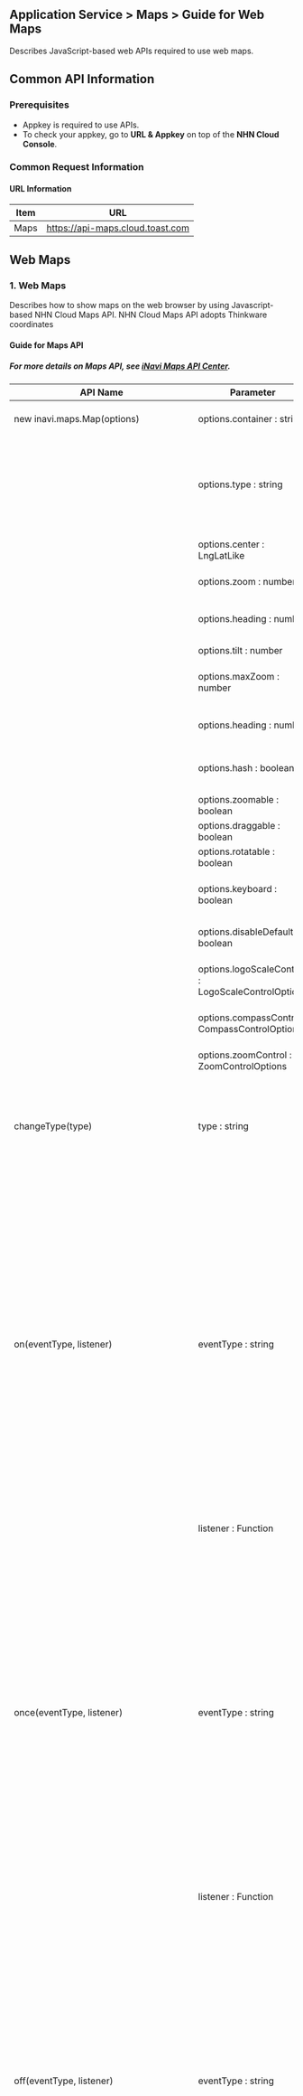 ## Application Service > Maps > Guide for Web Maps 

Describes JavaScript-based web APIs required to use web maps. 


## Common API Information 

### Prerequisites 
- Appkey is required to use APIs. 
- To check your appkey, go to **URL & Appkey** on top of the **NHN Cloud Console**. 

### Common Request Information

#### URL Information 

| Item | URL                              |
| ---- | -------------------------------- |
| Maps | https://api-maps.cloud.toast.com |


## Web Maps

### 1. Web Maps

Describes how to show maps on the web browser by using Javascript-based NHN Cloud Maps API. 
NHN Cloud Maps API adopts Thinkware coordinates


#### Guide for Maps API
##### For more details on Maps API, see <a href="http://imapsapi.inavi.com/" target="_blank" rel="nofollow">iNavi Maps API Center</a>. <p>


| API Name                                | Parameter                        | Returns                                  | Description                            |
| ---------------------------------------- | -------------------------------- | ---------------------------------------- | ---------------------------------------- |
| new inavi.maps.Map(options)  | options.container : string                 | inavi.maps. map object | ID of DOM element to mark maps |
|                                          | options.type : string             |                                          | Map type <br> 'NORMAL': General maps,<br> 'SATTELITE': Aerial maps<br>default: 'NORMAL' |
|                                          | options.center : LngLatLike       |                                          | Central coordinates on the map |
|                                          | options.zoom : number            |                                          | Level of a map        |
|                                          | options.heading : number             |                                          | Counter clockwise angle on north |
|                                          | options.tilt : number             |                                          | Tilt of a map |
|                                          | options.maxZoom : number             |                                          | Counter clockwise angle on north |
|                                          | options.heading : number             |                                          | Maximum zoom-in level |
|                                          | options.hash : boolean             |                                          | If map information shows on the address bar |
|                                          | options.zoomable : boolean             |                                          | If zoom-in is available |
|                                          | options.draggable : boolean             |                                          | If a drag is available |
|                                          | options.rotatable : boolean             |                                          | If rotation is available |
|                                          | options.keyboard : boolean             |                                          | If map movement on keyboard is available |
|                                          | options.disableDefaultUI : boolean             |                                          | If default control can be hidden |
|                                          | options.logoScaleControl : LogoScaleControlOptions             |                                          | Log and scale mark control option |
|                                          | options.compassControl : CompassControlOptions             |                                          | Compass mark control option |
|                                          | options.zoomControl : ZoomControlOptions             |                                          | Zoom-in/out mark control option |
| changeType(type)                         | type : string                    |                                          | Map Type <br> 'NORMAL': General maps,<br> 'SATTELITE': Aerial <br>default: 'NORMAL' |
| on(eventType, listener) | eventType : string              |                                          | load,<br>zoomstart, zoom, zoomend,<br>rotatestart, rotate, rotateend,<br>tiltstart, tilt, tiltend,<br>click, dblclick,<br>mousedown, mouseup, mousemove,<br>mouseenter, mouseleave, mouseover, mouseout,<br>contextmenu,<br>wheel,<br>touchstart, touchend, touchcancel, touchmove,<br>movestart, move, moveend,<br>dragstart, drag, dragend|
|                                          | listener : Function             |                                          | Listener for registration        |
| once(eventType, listener) | eventType : string              |                                          | load,<br>zoomstart, zoom, zoomend,<br>rotatestart, rotate, rotateend,<br>tiltstart, tilt, tiltend,<br>click, dblclick,<br>mousedown, mouseup, mousemove,<br>mouseenter, mouseleave, mouseover, mouseout,<br>contextmenu,<br>wheel,<br>touchstart, touchend, touchcancel, touchmove,<br>movestart, move, moveend,<br>dragstart, drag, dragend|
|                                          | listener : Function             |                                          | Listener for registration   |
| off(eventType, listener) | eventType : string              |                                          | load,<br>zoomstart, zoom, zoomend,<br>rotatestart, rotate, rotateend,<br>tiltstart, tilt, tiltend,<br>click, dblclick,<br>mousedown, mouseup, mousemove,<br>mouseenter, mouseleave, mouseover, mouseout,<br>contextmenu,<br>wheel,<br>touchstart, touchend, touchcancel, touchmove,<br>movestart, move, moveend,<br>dragstart, drag, dragend|
|                                          | listener : Function             |                                          | Listener for removal        |
| new inavi.maps.Marker(option)        | option.map : Map              | inavi.maps.Marker object | Map object                         |
|                                          | option.icon : string         |                                          | Icon URL                               |
|                                          | option.position : LngLatLike     |                                          | Marker creation coordinates |
|                                          | option.anchor : string      |                                          | To be located by coordinates <br> top-left, top, top-right,<br>left, center, right,<br>bottom-left, bottom, bottom-right |
|                                          | option.title : string            |                                          | Character strings for tool-tips   |
|                                          | option.offset : Array       |                                          | Offset by pixel                    |
|                                          | option.draggable : boolean       |                                          | If a drag is available   |
|                                          | option.zIndex : number           |                                          | z-index value                           |
|                                          | option.opacity : number          |                                          | Opacity level                |
| inavi.maps.LngLat.convertToPixel(lngLat) | lngLat.lng : number               | Screen pixel coordinates | WGS84 longitude                        |
|                                          | lngLat.lat : number               |                                          | WGS84 latitude                         |
| inavi.maps.Pixel.convertToLngLat(pixel) | pixel.pxX : number               | Longitude/latitude coordinates | Screen pixel x coordinates               |
|                                          | pixel.pxY : number               |                                          | Screen pixel y coordinates               |


#### Enable Maps API 
```html
<script type="text/javascript" src="https://api-maps.cloud.toast.com/maps/v3.0/appkeys/{appkey}/maps?callback=initMap"></script>
<div id="div_map"></div>
<script type="text/javascript">
    function initMap() {
        //Expose the map on declared DIV. 
        var map = new inavi.maps.Map({
            container: "div_map",
            center: {
                lng: 127.11,
                lat: 37.40
            },
            zoom: 12,
            type: "NORMAL"
        });
    }
</script>
```

#### Change Map Mode 
```html
<script type="text/javascript">
    // Change map type of created map object. 
    // General:NORMAL, Aerial background:SATTELITE
    // Change into aerial background map.
    map.setType("SATTELITE");
</script>
```

#### Register Map Events
```html
<script type="text/javascript">
    //Register move events on the map. 
    map.addListener("click", clickHandler)

    //Callback function when map event occurs
    function clickHandler(event){
        console.log("event callback!");
    }
</script>
```

#### Remove Map Events 
```html
<script type="text/javascript">
    //Remove move events from the map. 
    map.off("move", moveHandler)
</script>
```

#### Add Map Markers 
```html
<script type="text/javascript">
    // Add marker objects on the map. 
    var marker = new inavi.maps.Marker({
        map: map,
        position: {
            lng: 127.11,
            lat: 37.40
        }
    });

    // Move marker objects. 
    marker.setPosition({lng: 127.2, lat: 37.5});
</script>
```

#### Convert Screen Pixel Coordinates into WGS Coordinates 
```html
<script type="text/javascript">
    // Convert screen pixel coordinates into WGS coordinates. 
    var screen_pixel = {
        pxX: 100,
        pxY: 100
    };

    var wgs84 = inavi.maps.Pixel.convertToLngLat(screen_pixel);
    console.log(wgs84.lon);
    console.log(wgs84.lat);
</script>
```

#### Convert WGS Coordinates into Screen Pixel Coordinates 
```html
<script type="text/javascript">
    // Convert WGS coordinates into screen pixel coordinates. 
    var wgs84 = {
        lon: 127.11074994024005,
        lat: 37.40215870673785
    };

    var screen_pixel = inavi.maps.LngLat.convertToPixel(wgs84);
    console.log(screen_pixel.pxX);
    console.log(screen_pixel.pxY);
</script>
```